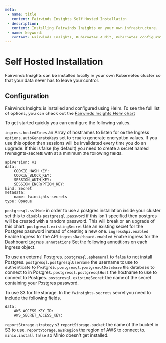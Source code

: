 ```yaml
---
meta:
 - name: title
   content: Fairwinds Insights Self Hosted Installation
 - description:
   content: Installing Fairwinds Insights on your own infrastructure.
 - name: keywords
   content: Fairwinds Insights, Kubernetes Audit, Kubernetes configuration validation
---
```

# Self Hosted Installation

Fairwinds Insights can be installed locally in your own Kubernetes cluster so that your data never has to leave your control.

## Configuration
Fairwinds Insights is installed and configured using Helm. To see the full list of options,
you can check out the
[Fairwinds Insights Helm chart](https://github.com/FairwindsOps/charts/tree/master/stable/fairwinds-insights)

To get started quickly you can configure the following values.

`ingress.hostedZones` an Array of hostnames to listen for on the Ingress
`options.autoGenerateKeys` set to `true` to generate encryption values. If you use this option then sessions will be invalidated every time you do an upgrade. If this is false (by default) you need to create a secret named fwinsights-secrets with at a minimum the following fields.
```
apiVersion: v1
data:
    COOKIE_HASH_KEY:
    COOKIE_BLOCK_KEY:
    SESSION_AUTH_KEY:
    SESSION_ENCRYPTION_KEY:
kind: Secret
metadata:
    name: fwinsights-secrets
type: Opaque
```

`postgresql.sslMode` in order to use a postgres installation inside your cluster set this to `disable`
`postgresql.password` if this isn't specified then postgres will be created with a random password. This will break on an upgrade of this chart.
`postgresql.existingSecret` Use an existing secret for the Postgres password instead of creating a new one.
`ingressApi.enabled` Enable Ingress for the API
`ingressDashboard.enabled` Enable ingress for the Dashboard
`ingress.annotations` Set the following annotitions on each Ingress object.

To use an external Postgres.
`postgresql.ephemeral` to `false` to not install Postgres.
`postgresql.postgresqlUsername` the username to use to authenticate to Postgres.
`postgresql.postgresqlDatabase` the database to connect to in Postgres.
`postgresql.postgresqlHost` the hostname to use to connect to Postgres.
`postgresql.existingSecret` the name of the secret containing your Postgres password.

To use S3 for file storage.
In the `fwinsights-secrets` secret you need to include the following fields.
```
data:
    AWS_ACCESS_KEY_ID:
    AWS_SECRET_ACCESS_KEY:
```
`reportStorage.strategy` `s3`
`reportStorage.bucket` the name of the bucket in S3 to use.
`reportStorage.awsRegion` the region of AWS to connect to.
`minio.install` `false` so Minio doesn't get installed.

